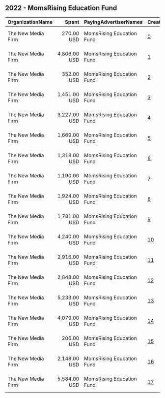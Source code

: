 ## 2022 - MomsRising Education Fund 
|OrganizationName|Spent|PayingAdvertiserNames|CreativeUrls|Impressions|Genders|AgeBrackets|CountryCodes|BillingAddresses|CandidateBallotInformation|
|:---|---:|:---|:---|---:|:---|:---|:---|:---|:---|
|The New Media Firm|270.00 USD|MomsRising Education Fund|[0](https://www.snap.com/political-ads/asset/14a584426c8f2aaff7ab58d5c660622e4f5170f0e02533db28f3b7ce23ce38e1?mediaType=mp4)|7,971|FEMALE|18+|united states|"1730 Rhode Island Ave, NW Ste 213,Washington,20036,US"|Fair Start for Kids signups|
|The New Media Firm|4,806.00 USD|MomsRising Education Fund|[1](https://www.snap.com/political-ads/asset/7dadfd1e8fdad8c530f0ce6ba36f3144068619f90793ffa88ae5ada2a06df91e?mediaType=mp4)|124,171|FEMALE|18+|united states|"1730 Rhode Island Ave, NW Ste 213,Washington,20036,US"|Fair Start for Kids signups|
|The New Media Firm|352.00 USD|MomsRising Education Fund|[2](https://www.snap.com/political-ads/asset/6534d8b2c0917d0da96f0ab3693484e226187427e629717e10d25baef074eee9?mediaType=mp4)|11,201|FEMALE|18+|united states|"1730 Rhode Island Ave, NW Ste 213,Washington,20036,US"|Fair Start for Kids signups|
|The New Media Firm|1,451.00 USD|MomsRising Education Fund|[3](https://www.snap.com/political-ads/asset/f8f5443fd03b830dc9bdc2d98291340e6cb77c7ac6cc91628fd0d367726c5fbc?mediaType=mp4)|48,109|FEMALE|18+|united states|"1730 Rhode Island Ave, NW Ste 213,Washington,20036,US"|Fair Start for Kids|
|The New Media Firm|3,227.00 USD|MomsRising Education Fund|[4](https://www.snap.com/political-ads/asset/e9e89090cd23c472d21379047a8c59bc874c7c117aa0994e7cef7de00c6ab4d3?mediaType=mp4)|104,409|FEMALE|18+|united states|"1730 Rhode Island Ave, NW Ste 213,Washington,20036,US"|Fair Start for Kids|
|The New Media Firm|1,669.00 USD|MomsRising Education Fund|[5](https://www.snap.com/political-ads/asset/7aadcf146fe26f2f3fd809b983d583b77311be53cbfa5437281542546279c6c0?mediaType=mp4)|46,832|FEMALE|18+|united states|"1730 Rhode Island Ave, NW Ste 213,Washington,20036,US"|Fair Start for Kids|
|The New Media Firm|1,318.00 USD|MomsRising Education Fund|[6](https://www.snap.com/political-ads/asset/cc74032cba9457e027cba30bda15acde8def52cdfec9b19bd8059036d7fffef8?mediaType=mp4)|43,346|FEMALE|18+|united states|"1730 Rhode Island Ave, NW Ste 213,Washington,20036,US"|Fair Start for Kids|
|The New Media Firm|1,190.00 USD|MomsRising Education Fund|[7](https://www.snap.com/political-ads/asset/d44a5e0f1acad9b4a25bd46c67d10a15ce1109045133e9a8fb770b7fd1a384cf?mediaType=mp4)|31,999|FEMALE|18+|united states|"1730 Rhode Island Ave, NW Ste 213,Washington,20036,US"|Fair Start for Kids|
|The New Media Firm|1,924.00 USD|MomsRising Education Fund|[8](https://www.snap.com/political-ads/asset/14a584426c8f2aaff7ab58d5c660622e4f5170f0e02533db28f3b7ce23ce38e1?mediaType=mp4)|60,683|FEMALE|18+|united states|"1730 Rhode Island Ave, NW Ste 213,Washington,20036,US"|Fair Start for Kids|
|The New Media Firm|1,781.00 USD|MomsRising Education Fund|[9](https://www.snap.com/political-ads/asset/e9e89090cd23c472d21379047a8c59bc874c7c117aa0994e7cef7de00c6ab4d3?mediaType=mp4)|59,419|FEMALE|18+|united states|"1730 Rhode Island Ave, NW Ste 213,Washington,20036,US"|Fair Start for Kids signups|
|The New Media Firm|4,240.00 USD|MomsRising Education Fund|[10](https://www.snap.com/political-ads/asset/533cbfe14694559b2b16275963f8b3e0b53fb4c89ff50c8d8b8bf571dbff0300?mediaType=mp4)|145,103|FEMALE|18+|united states|"1730 Rhode Island Ave, NW Ste 213,Washington,20036,US"|Fair Start for Kids|
|The New Media Firm|2,916.00 USD|MomsRising Education Fund|[11](https://www.snap.com/political-ads/asset/d44a5e0f1acad9b4a25bd46c67d10a15ce1109045133e9a8fb770b7fd1a384cf?mediaType=mp4)|101,887|FEMALE|18+|united states|"1730 Rhode Island Ave, NW Ste 213,Washington,20036,US"|Fair Start for Kids signups|
|The New Media Firm|2,848.00 USD|MomsRising Education Fund|[12](https://www.snap.com/political-ads/asset/f8f5443fd03b830dc9bdc2d98291340e6cb77c7ac6cc91628fd0d367726c5fbc?mediaType=mp4)|95,556|FEMALE|18+|united states|"1730 Rhode Island Ave, NW Ste 213,Washington,20036,US"|Fair Start for Kids signups|
|The New Media Firm|5,233.00 USD|MomsRising Education Fund|[13](https://www.snap.com/political-ads/asset/7aadcf146fe26f2f3fd809b983d583b77311be53cbfa5437281542546279c6c0?mediaType=mp4)|158,175|FEMALE|18+|united states|"1730 Rhode Island Ave, NW Ste 213,Washington,20036,US"|Fair Start for Kids signups|
|The New Media Firm|4,079.00 USD|MomsRising Education Fund|[14](https://www.snap.com/political-ads/asset/7dadfd1e8fdad8c530f0ce6ba36f3144068619f90793ffa88ae5ada2a06df91e?mediaType=mp4)|104,174|FEMALE|18+|united states|"1730 Rhode Island Ave, NW Ste 213,Washington,20036,US"|Fair Start for Kids|
|The New Media Firm|206.00 USD|MomsRising Education Fund|[15](https://www.snap.com/political-ads/asset/cc74032cba9457e027cba30bda15acde8def52cdfec9b19bd8059036d7fffef8?mediaType=mp4)|7,428|FEMALE|18+|united states|"1730 Rhode Island Ave, NW Ste 213,Washington,20036,US"|Fair Start for Kids signups|
|The New Media Firm|2,148.00 USD|MomsRising Education Fund|[16](https://www.snap.com/political-ads/asset/6534d8b2c0917d0da96f0ab3693484e226187427e629717e10d25baef074eee9?mediaType=mp4)|72,575|FEMALE|18+|united states|"1730 Rhode Island Ave, NW Ste 213,Washington,20036,US"|Fair Start for Kids|
|The New Media Firm|5,584.00 USD|MomsRising Education Fund|[17](https://www.snap.com/political-ads/asset/533cbfe14694559b2b16275963f8b3e0b53fb4c89ff50c8d8b8bf571dbff0300?mediaType=mp4)|172,195|FEMALE|18+|united states|"1730 Rhode Island Ave, NW Ste 213,Washington,20036,US"|Fair Start for Kids signups|

